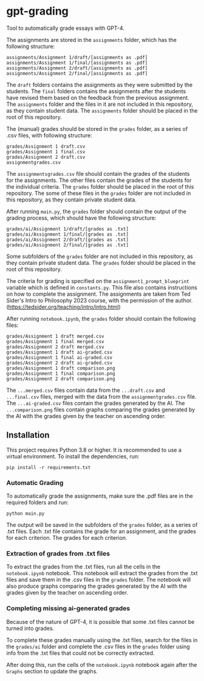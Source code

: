 # gpt-grading

Tool to automatically grade essays with GPT-4.

The assignments are stored in the `assignments` folder, which has the following structure:

```
assignments/Assignment 1/draft/[assignments as .pdf]
assignments/Assignment 1/final/[assignments as .pdf]
assignments/Assignment 2/draft/[assignments as .pdf]
assignments/Assignment 2/final/[assignments as .pdf]
```

The `draft` folders contains the assignments as they were submitted by the students. The `final` folders contains the assignments after the students have revised them based on the feedback from the previous assignment. The `assignments` folder and the files in it are not included in this repository, as they contain student data. The `assignments` folder should be placed in the root of this repository.

The (manual) grades should be stored in the `grades` folder, as a series of .csv files, with following structure:

```
grades/Assignment 1 draft.csv
grades/Assignment 1 final.csv
grades/Assignment 2 draft.csv
assignmentgrades.csv
```

The `assignmentsgrades.csv` file should contain the grades of the students for the assignments. The other files contain the grades of the students for the individual criteria. The `grades` folder should be placed in the root of this repository. The some of these files in the `grades` folder are not included in this repository, as they contain private student data.

After running `main.py`, the `grades` folder should contain the output of the grading process, which should have the following structure:

```
grades/ai/Assignment 1/draft/[grades as .txt]
grades/ai/Assignment 1/final/[grades as .txt]
grades/ai/Assignment 2/draft/[grades as .txt]
grades/ai/Assignment 2/final/[grades as .txt]
```

Some subfolders of the `grades` folder are not included in this repository, as they contain private student data. The `grades` folder should be placed in the root of this repository.

The criteria for grading is specified on the `assignment1_prompt_blueprint` variable which is defined in `constants.py`. This file also contains instructions on how to complete the assignment. The assignments are taken from Ted Sider's Intro to Philosophy 2023 course, with the permission of the author. (https://tedsider.org/teaching/intro/intro.html)

After running `notebook.ipynb`, the `grades` folder should contain the following files:

```
grades/Assignment 1 draft merged.csv
grades/Assignment 1 final merged.csv
grades/Assignment 2 draft merged.csv
grades/Assignment 1 draft ai-graded.csv
grades/Assignment 1 final ai-graded.csv
grades/Assignment 2 draft ai-graded.csv
grades/Assignment 1 draft comparison.png
grades/Assignment 1 final comparison.png
grades/Assignment 2 draft comparison.png
```

The `...merged.csv` files contain data from the `...draft.csv` and `...final.csv` files, merged with the data from the `assignmentgrades.csv` file. The `...ai-graded.csv` files contain the grades generated by the AI. The `...comparison.png` files contain graphs comparing the grades generated by the AI with the grades given by the teacher on ascending order.

## Installation

This project requires Python 3.8 or higher. It is recommended to use a virtual environment. To install the dependencies, run:

```pip install -r requirements.txt```

### Automatic Grading

To automatically grade the assignments, make sure the .pdf files are in the required folders and run:

```python main.py```

The output will be saved in the subfolders of the `grades` folder, as a series of .txt files. Each .txt file contains the grade for an assignment, and the grades for each criterion. The grades for each criterion.

### Extraction of grades from .txt files

To extract the grades from the .txt files, run all the cells in the `notebook.ipynb` notebook. This notebook will extract the grades from the .txt files and save them in the .csv files in the `grades` folder. The notebook will also produce graphs comparing the grades generated by the AI with the grades given by the teacher on ascending order.

### Completing missing ai-generated grades

Because of the nature of GPT-4, it is possible that some .txt files cannot be turned into grades.

To complete these grades manually using the .txt files, search for the files in the `grades/ai` folder and complete the .csv files in the `grades` folder using info from the .txt files that could not be correctly extracted.

After doing this, run the cells of the `notebook.ipynb` notebook again after the `Graphs` section to update the graphs.